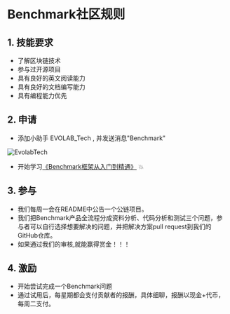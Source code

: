 # Benchmark社区规则
## 1. 技能要求
- 了解区块链技术
- 参与过开源项目
- 具有良好的英文阅读能力
- 具有良好的文档编写能力
- 具有编程能力优先
## 2. 申请
- 添加小助手 EVOLAB_Tech , 并发送消息"Benchmark"

![EvolabTech](https://github.com/EVOLABTeam/benchmark/blob/master/rule/md/asset/img/Join%20Us.jpg)

- 开始学习[《Benchmark框架从入门到精通》](https://github.com/EVOLABTeam/benchmark/wiki/Benchmark%E4%BB%8E%E5%85%A5%E9%97%A8%E5%88%B0%E7%B2%BE%E9%80%9A) :boom:


## 3. 参与
- 我们每周一会在README中公告一个公链项目。
- 我们把Benchmark产品全流程分成资料分析、代码分析和测试三个问题，参与者可以自行选择想要解决的问题，并把解决方案pull request到我们的GitHub仓库。
- 如果通过我们的审核,就能赢得赏金！！！
## 4. 激励
- 开始尝试完成一个Benchmark问题
- 通过试用后，每星期都会支付贡献者的报酬，具体细聊，报酬以现金+代币，每周二支付。
